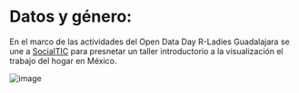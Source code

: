 # Datos y género:
En el marco de las actividades del Open Data Day R-Ladies Guadalajara se une a [SocialTIC](https://socialtic.org/) para presnetar un taller introductorio a la visualización el trabajo del hogar en México.


![image](https://pbs.twimg.com/media/EvpyzbwVgAMfYiy?format=jpg&name=4096x4096)
